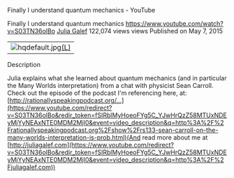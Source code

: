 Finally I understand quantum mechanics - YouTube

Finally I understand quantum mechanics
https://www.youtube.com/watch?v=S03TN36olBo
[Julia Galef](https://www.youtube.com/channel/UCz-RZblnhjXK_krP1jDybeQ)
122,074 views views
Published on May 7, 2015

|     |
| --- |
| ![hqdefault.jpg](../_resources/afab4f9df5cace14609904569bb45fad.jpg)[(L)](https://www.youtube.com/watch?v=S03TN36olBo) |

Description

Julia explains what she learned about quantum mechanics (and in particular the Many Worlds interpretation) from a chat with physicist Sean Carroll. Check out the episode of the podcast I'm referencing here, at:[http://rationallyspeakingpodcast.org/...](https://www.youtube.com/redirect?v=S03TN36olBo&redir_token=fSIRblMyHoeoFYg5C_YJwHrQzZ58MTUxNDEyMjYyNEAxNTE0MDM2MjI0&event=video_description&q=http%3A%2F%2Frationallyspeakingpodcast.org%2Fshow%2Frs133-sean-carroll-on-the-many-worlds-interpretation-is-prob.html)(And read more about me at [http://juliagalef.com](https://www.youtube.com/redirect?v=S03TN36olBo&redir_token=fSIRblMyHoeoFYg5C_YJwHrQzZ58MTUxNDEyMjYyNEAxNTE0MDM2MjI0&event=video_description&q=http%3A%2F%2Fjuliagalef.com))